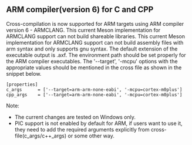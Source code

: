 ## ARM compiler(version 6) for C and CPP

Cross-compilation is now supported for ARM targets using ARM compiler version 6 - ARMCLANG.
This current Meson implementation for ARMCLANG support can not build shareable libraries.
This current Meson implementation for ARMCLANG support can not build assembly files with
arm syntax and only supports gnu syntax.
The default extension of the executable output is .axf.
The environment path should be set properly for the ARM compiler executables.
The '--target', '-mcpu' options with the appropriate values should be mentioned
in the cross file as shown in the snippet below.

```
[properties]
c_args      = ['--target=arm-arm-none-eabi', '-mcpu=cortex-m0plus']
cpp_args    = ['--target=arm-arm-none-eabi', '-mcpu=cortex-m0plus']

```

Note:
- The current changes are tested on Windows only.
- PIC support is not enabled by default for ARM,
  if users want to use it, they need to add the required arguments
  explicitly from cross-file(c_args/c++_args) or some other way.
